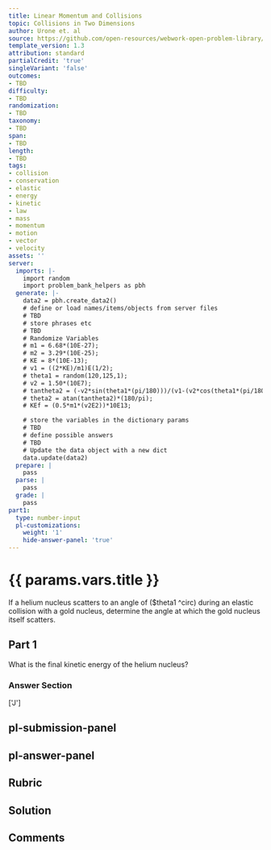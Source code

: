 ```yaml
---
title: Linear Momentum and Collisions
topic: Collisions in Two Dimensions
author: Urone et. al
source: https://github.com/open-resources/webwork-open-problem-library/tree/master/Contrib/BrockPhysics/College_Physics_Urone/8.Linear_Momentum_and_Collisions/8-06.Collisions_Two_Dimensions/NU_U17_08_06_005.pg
template_version: 1.3
attribution: standard
partialCredit: 'true'
singleVariant: 'false'
outcomes:
- TBD
difficulty:
- TBD
randomization:
- TBD
taxonomy:
- TBD
span:
- TBD
length:
- TBD
tags:
- collision
- conservation
- elastic
- energy
- kinetic
- law
- mass
- momentum
- motion
- vector
- velocity
assets: ''
server:
  imports: |-
    import random
    import problem_bank_helpers as pbh
  generate: |-
    data2 = pbh.create_data2()
    # define or load names/items/objects from server files
    # TBD
    # store phrases etc
    # TBD
    # Randomize Variables
    # m1 = 6.68*(10E-27);
    # m2 = 3.29*(10E-25);
    # KE = 8*(10E-13);
    # v1 = ((2*KE)/m1)E(1/2);
    # theta1 = random(120,125,1);
    # v2 = 1.50*(10E7);
    # tantheta2 = (-v2*sin(theta1*(pi/180)))/(v1-(v2*cos(theta1*(pi/180))));
    # theta2 = atan(tantheta2)*(180/pi);
    # KEf = (0.5*m1*(v2E2))*10E13;

    # store the variables in the dictionary params
    # TBD
    # define possible answers
    # TBD
    # Update the data object with a new dict
    data.update(data2)
  prepare: |
    pass
  parse: |
    pass
  grade: |
    pass
part1:
  type: number-input
  pl-customizations:
    weight: '1'
    hide-answer-panel: 'true'
---
```


# {{ params.vars.title }} 


If a helium nucleus scatters to an angle of ($theta1 ^circ) during an elastic collision with a gold nucleus, determine the angle at which the gold nucleus itself scatters.

## Part 1 
What is the final kinetic energy of the helium nucleus? 


 ### Answer Section
['J']

## pl-submission-panel 


## pl-answer-panel 


## Rubric 


## Solution 


## Comments 


